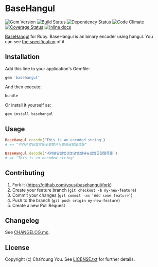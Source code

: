 # BaseHangul

[![Gem Version](https://badge.fury.io/rb/basehangul.svg)](http://badge.fury.io/rb/basehangul)
[![Build Status](https://travis-ci.org/yous/basehangul.svg?branch=master)](https://travis-ci.org/yous/basehangul)
[![Dependency Status](https://gemnasium.com/yous/basehangul.svg)](https://gemnasium.com/yous/basehangul)
[![Code Climate](https://codeclimate.com/github/yous/basehangul/badges/gpa.svg)](https://codeclimate.com/github/yous/basehangul)
[![Coverage Status](https://img.shields.io/coveralls/yous/basehangul.svg)](https://coveralls.io/r/yous/basehangul)
[![Inline docs](http://inch-ci.org/github/yous/basehangul.svg?branch=master)](http://inch-ci.org/github/yous/basehangul)

[BaseHangul](https://github.com/koreapyj/basehangul) for Ruby. BaseHangul is an binary encoder using hangul. You can see [the specification](http://api.dcmys.jp/basehangul/) of it.

## Installation

Add this line to your application's Gemfile:

``` ruby
gem 'basehangul'
```

And then execute:

``` sh
bundle
```

Or install it yourself as:

``` sh
gem install basehangul
```

## Usage

``` ruby
BaseHangul.encode('This is an encoded string')
# => "넥라똔먈늴멥갯놓궂뗐밸뮤뉴뗐뀄굡덜멂똑뚤"

BaseHangul.decode('넥라똔먈늴멥갯놓궂뗐밸뮤뉴뗐뀄굡덜멂똑뚤')
# => "This is an encoded string"
```

## Contributing

1. Fork it (https://github.com/yous/basehangul/fork)
2. Create your feature branch (`git checkout -b my-new-feature`)
3. Commit your changes (`git commit -am 'Add some feature'`)
4. Push to the branch (`git push origin my-new-feature`)
5. Create a new Pull Request

## Changelog

See [CHANGELOG.md](CHANGELOG.md).

## License

Copyright (c) ChaYoung You. See [LICENSE.txt](LICENSE.txt) for further details.
